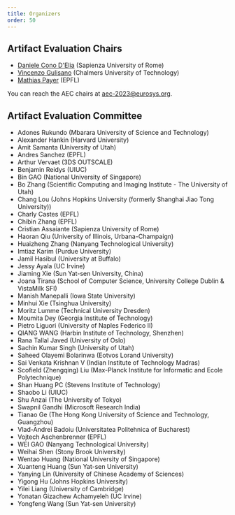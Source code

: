 ```yaml
---
title: Organizers
order: 50
---
```


## Artifact Evaluation Chairs

* [Daniele Cono D'Elia](http://www.diag.uniroma1.it/~delia/) (Sapienza University of Rome)
* [Vincenzo Gulisano](https://vincenzogulisano.com/) (Chalmers University of Technology)
* [Mathias Payer](https://nebelwelt.net/) (EPFL)

You can reach the AEC chairs at [aec-2023@eurosys.org](mailto:aec-2023@eurosys.org).


## Artifact Evaluation Committee

* Adones Rukundo (Mbarara University of Science and Technology)
* Alexander Hankin (Harvard University)
* Amit Samanta (University of Utah)
* Andres Sanchez (EPFL)
* Arthur Vervaet (3DS OUTSCALE)
* Benjamin Reidys (UIUC)
* Bin GAO (National University of Singapore)
* Bo Zhang (Scientific Computing and Imaging Institute - The University of Utah)
* Chang Lou (Johns Hopkins University (formerly Shanghai Jiao Tong University))
* Charly Castes (EPFL)
* Chibin Zhang (EPFL)
* Cristian Assaiante (Sapienza University of Rome)
* Haoran Qiu (University of Illinois, Urbana-Champaign)
* Huaizheng Zhang (Nanyang Technological University)
* Imtiaz Karim (Purdue University)
* Jamil Hasibul (University at Buffalo)
* Jessy Ayala (UC Irvine)
* Jiaming Xie (Sun Yat-sen University, China)
* Joana Tirana (School of Computer Science, University College Dublin & VistaMilk SFI)
* Manish Manepalli (Iowa State University)
* Minhui Xie (Tsinghua University)
* Moritz Lumme (Technical University Dresden)
* Moumita Dey (Georgia Institute of Technology)
* Pietro Liguori (University of Naples Federico II)
* QIANG WANG (Harbin Institute of Technology, Shenzhen)
* Rana Tallal Javed (University of Oslo)
* Sachin Kumar Singh (University of Utah)
* Saheed Olayemi Bolarinwa (Eotvos Lorand University)
* Sai Venkata Krishnan V (Indian Institute of Technology Madras)
* Scofield (Zhengqing) Liu (Max-Planck Institute for Informatic and Ecole Polytechnique)
* Shan Huang PC (Stevens Institute of Technology)
* Shaobo Li (UIUC)
* Shu Anzai (The University of Tokyo)
* Swapnil Gandhi (Microsoft Research India)
* Tianao Ge (The Hong Kong University of Science and Technology, Guangzhou)
* Vlad-Andrei Badoiu (Universitatea Politehnica of Bucharest)
* Vojtech Aschenbrenner (EPFL)
* WEI GAO (Nanyang Technological University)
* Weihai Shen (Stony Brook University)
* Wentao Huang (National University of Singapore)
* Xuanteng Huang (Sun Yat-sen University)
* Yanying Lin (University of Chinese Academy of Sciences)
* Yigong Hu (Johns Hopkins University)
* Yilei Liang (University of Cambridge)
* Yonatan Gizachew Achamyeleh (UC Irvine)
* Yongfeng Wang (Sun Yat-sen University)
